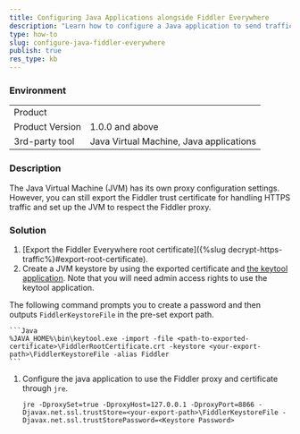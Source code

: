 ```yaml
---
title: Configuring Java Applications alongside Fiddler Everywhere
description: "Learn how to configure a Java application to send traffic to the Fiddler Everywhere proxy and use the Fiddler root trust certificate for secure traffic."
type: how-to
slug: configure-java-fiddler-everywhere
publish: true
res_type: kb
---
```


### Environment

|   |   |
|---|---|
| Product   |
| Product Version | 1.0.0 and above  |
| 3rd-party tool| Java Virtual Machine, Java applications |

### Description

The Java Virtual Machine (JVM) has its own proxy configuration settings. However, you can still export the Fiddler trust certificate for handling HTTPS traffic and set up the JVM to respect the Fiddler proxy.

### Solution

1. [Export the Fiddler Everywhere root certificate]({%slug decrypt-https-traffic%}#export-root-certificate).
1. Create a JVM keystore by using the exported certificate and [the keytool application](https://docs.oracle.com/javase/8/docs/technotes/tools/unix/keytool.html). Note that you will need admin access rights to use the keytool application.

  The following command prompts you to create a password and then outputs `FiddlerKeystoreFile` in the pre-set export path.

    ```Java
    %JAVA_HOME%\bin\keytool.exe -import -file <path-to-exported-certificate>\FiddlerRootCertificate.crt -keystore <your-export-path>\FiddlerKeystoreFile -alias Fiddler
    ```

1. Configure the java application to use the Fiddler proxy and certificate through `jre`.

    ```
    jre -DproxySet=true -DproxyHost=127.0.0.1 -DproxyPort=8866 -Djavax.net.ssl.trustStore=<your-export-path>\FiddlerKeystoreFile -Djavax.net.ssl.trustStorePassword=<Keystore Password>
    ```
